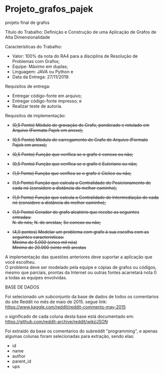 # Projeto_grafos_pajek
projeto final de grafos

Título do Trabalho:
Definição e Construção de uma Aplicação de Grafos de Alta Dimensionalidade


Características do Trabalho:
* Valor: 100% da nota do RA4 para a disciplina de Resolução de Problemas com Grafos;
* Equipe: Máximo em duplas;
* Linguagem: JAVA ou Python e
* Data da Entrega: 27/11/2019.


 
Requisitos de entrega:
* Entregar código-fonte em arquivo;
* Entregar código-fonte impresso; e
* Realizar teste de autoria.



Requisitos de implementação:


* ~~(0,5 Ponto) Módulo de gravação de Grafo, ponderado e rotulado em Arquivo (Formato Pajek em anexo);~~  
* ~~(0,5 Ponto) Módulo de carregamento de Grafo de Arquivo (Formato Pajek em anexo);~~  
* ~~(0,5 Ponto) Função que verifica se o grafo é conexo ou não;~~  
* ~~(0,5 Ponto) Função que verifica se o grafo é Euleriano ou não;~~  
* ~~(1,0 Ponto) Função que verifica se o grafo é Cíclico ou não;~~  
* ~~(1,0 Ponto) Função que calcula a Centralidade de Posicionamento de cada nó (considere a distância do melhor caminho);~~  
* ~~(1,0 Ponto) Função que calcula a Centralidade de Intermediação de cada nó (considere a distância do melhor caminho);~~  
* ~~(1,0 Ponto) Gerador de grafo aleatório que recebe as seguintes entradas:~~  
  ~~N. de nós;~~
  ~~N. de arestas;~~
  ~~Se conexo ou não;~~

* ~~(4,0 pontos) Modelar um problema com grafo à sua escolha com as seguintes características:~~  
~~Mínimo de 5.000 (cinco mil nós)  
Mínimo de 20.000 (vinte mil) arestas~~    

A implementação das questões anteriores deve suportar a aplicação que você escolheu.  
O problema deve ser modelado pela equipe e cópias de grafos ou códigos, mesmo que parciais, prontas da Internet ou outras fontes acarretará nota 0 a todas as equipes envolvidas.  

BASE DE DADOS

Foi selecionado um subconjunto da base de dados de todos os comentarios do site Reddit no mês de maio de 2015. segue link:  
https://www.kaggle.com/reddit/reddit-comments-may-2015  

o significado de cada coluna desta base está documentado em:
https://github.com/reddit-archive/reddit/wiki/JSON  

Foi extraído da base os comentarios do subreddit "programming", e apenas algumas colunas foram selecionadas para extração, sendo elas:
* id
* name
* author
* parent_id
* ups
